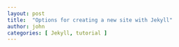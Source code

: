 ```yaml
---
layout: post
title:  "Options for creating a new site with Jekyll"
author: john
categories: [ Jekyll, tutorial ]
---
```

